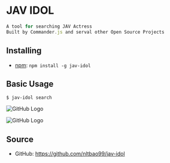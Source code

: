 # JAV IDOL

```javascript
A tool for searching JAV Actress
Built by Commander.js and serval other Open Source Projects
```

## Installing

-   [npm](https://www.npmjs.com/package/jav-idol): `npm install -g jav-idol`

## Basic Usage

```
$ jav-idol search
```

![GitHub Logo](https://scontent.fsgn9-1.fna.fbcdn.net/v/t1.15752-9/109948942_1277850135940376_6779546249293240536_n.png?_nc_cat=104&_nc_sid=b96e70&_nc_ohc=8YsB6vvhGDYAX-HFTLY&_nc_ht=scontent.fsgn9-1.fna&oh=fd691258afe732c681febd05e9a5e4f4&oe=5F3F71DB)

![GitHub Logo](https://scontent.fsgn9-1.fna.fbcdn.net/v/t1.15752-9/110159839_1461560930709077_587581769581451512_n.png?_nc_cat=111&_nc_sid=b96e70&_nc_ohc=RzZa9VgoH64AX-unhek&_nc_ht=scontent.fsgn9-1.fna&oh=f62fdd07c810996677e31a3dd0908bf1&oe=5F407893)

## Source

-   GitHub: <https://github.com/nltbao99/jav-idol>

